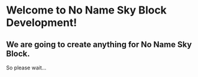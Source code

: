 # Welcome to No Name Sky Block Development!
## We are going to create anything for No Name Sky Block.
So please wait...


